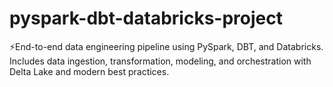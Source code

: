 # pyspark-dbt-databricks-project
⚡End-to-end data engineering pipeline using PySpark, DBT, and Databricks. Includes data ingestion, transformation, modeling, and orchestration with Delta Lake and modern best practices.
